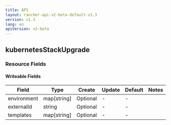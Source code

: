 ```yaml
---
title: API
layout: rancher-api-v2-beta-default-v1.3
version: v1.3
lang: en
apiVersion: v2-beta
---
```


## kubernetesStackUpgrade



### Resource Fields

#### Writeable Fields

Field | Type | Create | Update | Default | Notes
---|---|---|---|---|---
environment | map[string] | Optional | - | - | 
externalId | string | Optional | - | - | 
templates | map[string] | Optional | - | - | 



<br>
